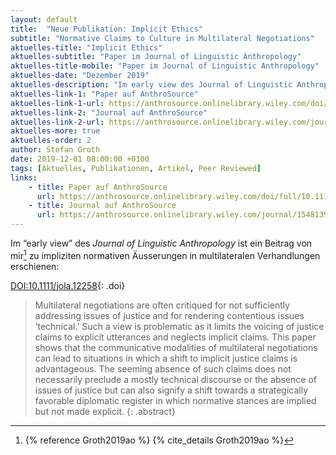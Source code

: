 ```yaml
---
layout: default
title:  "Neue Publikation: Implicit Ethics"
subtitle: "Normative Claims to Culture in Multilateral Negotiations"
aktuelles-title: "Implicit Ethics"
aktuelles-subtitle: "Paper im Journal of Linguistic Anthropology"
aktuelles-title-mobile: "Paper im Journal of Linguistic Anthropology"
aktuelles-date: "Dezember 2019"
aktuelles-description: "Im early view des Journal of Linguistic Anthropology ist ein Beitrag von mir zu impliziten normativen Äusserungen in multilateralen Verhandlungen erschienen."
aktuelles-link-1: "Paper auf AnthroSource"
aktuelles-link-1-url: https://anthrosource.onlinelibrary.wiley.com/doi/full/10.1111/jola.12258
aktuelles-link-2: "Journal auf AnthroSource"
aktuelles-link-2-url: https://anthrosource.onlinelibrary.wiley.com/journal/15481395
aktuelles-more: true
aktuelles-order: 2
author: Stefan Groth
date: 2019-12-01 08:00:00 +0100
tags: [Aktuelles, Publikationen, Artikel, Peer Reviewed]
links:
    - title: Paper auf AnthroSource
      url: https://anthrosource.onlinelibrary.wiley.com/doi/full/10.1111/jola.12258
    - title: Journal auf AnthroSource
      url: https://anthrosource.onlinelibrary.wiley.com/journal/15481395
---
```

Im “early view” des *Journal of Linguistic Anthropology* ist ein Beitrag von mir[^1] zu impliziten normativen Äusserungen in multilateralen Verhandlungen erschienen:

[DOI:10.1111/jola.12258](https://doi.org/10.1111/jola.12258){: .doi}
> Multilateral negotiations are often critiqued for not sufficiently addressing issues of justice and for rendering contentious issues ‘technical.’ Such a view is problematic as it limits the voicing of justice claims to explicit utterances and neglects implicit claims. This paper shows that the communicative modalities of multilateral negotiations can lead to situations in which a shift to implicit justice claims is advantageous. The seeming absence of such claims does not necessarily preclude a mostly technical discourse or the absence of issues of justice but can also signify a shift towards a strategically favorable diplomatic register in which normative stances are implied but not made explicit.
{: .abstract}

[^1]: {% reference Groth2019ao %} {% cite_details Groth2019ao %}

